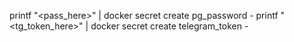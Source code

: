 printf "<pass_here>" | docker secret create pg_password -
printf "<tg_token_here>" | docker secret create telegram_token -
